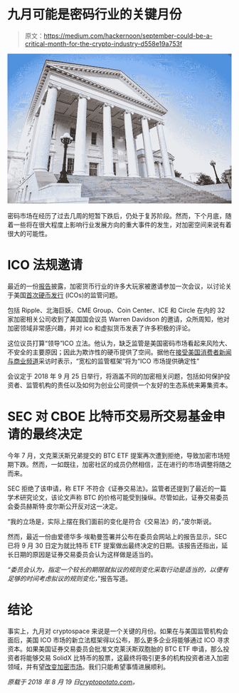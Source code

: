 # 九月可能是密码行业的关键月份

> 原文：<https://medium.com/hackernoon/september-could-be-a-critical-month-for-the-crypto-industry-d558e19a753f>

![](img/f93fbedc94f3bbcba5e145748b14b457.png)

密码市场在经历了过去几周的短暂下跌后，仍处于复苏阶段。然而，下个月底，随着一些将在很大程度上影响行业发展方向的重大事件的发生，对加密空间来说有着很大的可能性。

# ICO 法规邀请

最近的一份[报告](https://www.axios.com/exclusive-industry-stakeholders-lawmakers-to-meet-on-ico-regulation-1534454474-956651e4-ef8c-48b5-81f8-c56f9180a9b9.html)披露，加密货币行业的许多大玩家被邀请参加一次会议，以讨论关于美国[首次硬币发行](https://cryptopotato.com/ico-list/) (ICOs)的监管问题。

包括 Ripple、北海巨妖、CME Group、Coin Center、ICE 和 Circle 在内的 32 家加密相关公司收到了美国国会议员 Warren Davidson 的邀请，众所周知，他对加密领域非常感兴趣，并对 ico 和虚拟货币发表了许多积极的评论。

这位议员打算“领导”ICO 立法。他认为，缺乏监管是美国密码市场看起来风险大、不安全的主要原因；因此为欺诈性的硬币提供了空间。据他在[接受美国消费者新闻与商业频道](https://www.cnbc.com/video/2018/06/21/rep-warren-davidson-we-need-light-touch-regulation-for-ico-market.html)采访时表示，“宽松的监管框架”将为“ICO 市场提供确定性”

会议定于 2018 年 9 月 25 日举行，将涵盖不同的加密相关问题，包括如何保护投资者、监管机构的责任以及如何为创业公司提供一个友好的生态系统来筹集资本。

# SEC 对 CBOE 比特币交易所交易基金申请的最终决定

今年 7 月，文克莱沃斯兄弟提交的 BTC ETF 提案再次遭到拒绝，导致加密市场短期下跌。然而，一如既往，加密社区的成员仍然相信，正在进行的市场调整将随之而来。

SEC 拒绝了该申请，称 ETF 不符合《证券交易法》。监管者还提到了最近的一篇学术研究论文，该论文声称 BTC 的价格可能受到操纵。尽管如此，证券交易委员会委员赫斯特·皮尔斯公开反对这一决定。

“我的立场是，实际上摆在我们面前的变化是符合《交易法》的，”皮尔斯说。

然而，最近一份由爱德华多·埃勒曼签署并公布在委员会网站上的报告显示，SEC 已将 9 月 30 日定为就比特币 ETF 提案做出最终决定的日期。该报告还指出，延长日期的原因是证券交易委员会认为这样做是适当的。

*“委员会认为，指定一个较长的期限就拟议的规则变化采取行动是适当的，以便有足够的时间考虑拟议的规则变化，*”报告写道。

# 结论

事实上，九月对 cryptospace 来说是一个关键的月份。如果在与美国监管机构会面后，美国 ICO 市场的新立法框架得以公布，那么更多企业将能够通过 ICO 寻求资本。如果美国证券交易委员会批准文克莱沃斯双胞胎的 BTC ETF 申请，那么投资者将能够交易 SolidX 比特币的股票，这最终将吸引更多的机构投资者进入加密领域，并有望[改变加密市场](https://cryptopotato.com/could-etfs-change-the-crypto-market/)。我们只能希望事情进展顺利。

*原载于 2018 年 8 月 19 日*[*cryptopotato.com*](https://cryptopotato.com/september-could-be-a-critical-month-for-the-crypto-industry/)*。*